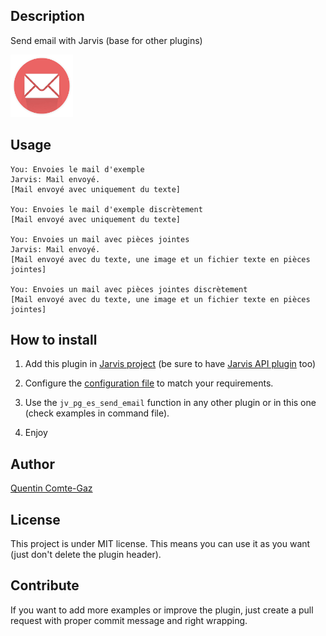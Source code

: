 ## Description
Send email with Jarvis (base for other plugins)

<img src="https://raw.githubusercontent.com/QuentinCG/jarvis-email-sender/master/presentation.png" width="100">


## Usage
```
You: Envoies le mail d'exemple
Jarvis: Mail envoyé.
[Mail envoyé avec uniquement du texte]

You: Envoies le mail d'exemple discrètement
[Mail envoyé avec uniquement du texte]

You: Envoies un mail avec pièces jointes
Jarvis: Mail envoyé.
[Mail envoyé avec du texte, une image et un fichier texte en pièces jointes]

You: Envoies un mail avec pièces jointes discrètement
[Mail envoyé avec du texte, une image et un fichier texte en pièces jointes]
```


## How to install

1) Add this plugin in <a target="_blank" href="http://domotiquefacile.fr/jarvis/content/plugins">Jarvis project</a> (be sure to have <a target="_blank" href="https://github.com/alexylem/jarvis-api">Jarvis API plugin</a> too)

2) Configure the <a target="_blank" href="https://github.com/QuentinCG/jarvis-email-sender/blob/master/config.sh">configuration file</a> to match your requirements.

3) Use the ```jv_pg_es_send_email``` function in any other plugin or in this one (check examples in command file).

4) Enjoy


## Author
[Quentin Comte-Gaz](http://quentin.comte-gaz.com/)


## License

This project is under MIT license. This means you can use it as you want (just don't delete the plugin header).


## Contribute

If you want to add more examples or improve the plugin, just create a pull request with proper commit message and right wrapping.
